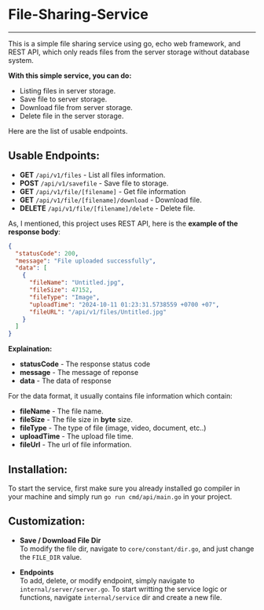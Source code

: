 # File-Sharing-Service

---

This is a simple file sharing service using go, echo web framework, and REST API, which only reads files from the server storage without database system.

**With this simple service, you can do:**

- Listing files in server storage.
- Save file to server storage.
- Download file from server storage.
- Delete file in the server storage.

Here are the list of usable endpoints.

## Usable Endpoints:

- **GET** `/api/v1/files` - List all files information.
- **POST** `/api/v1/savefile` - Save file to storage.
- **GET** `/api/v1/file/[filename]` - Get file information
- **GET** `/api/v1/file/[filename]/download` - Download file.
- **DELETE** `/api/v1/file/[filename]/delete` - Delete file.

As, I mentioned, this project uses REST API, here is the **example of the response body**:<br>

```json
{
  "statusCode": 200,
  "message": "File uploaded successfully",
  "data": [
    {
      "fileName": "Untitled.jpg",
      "fileSize": 47152,
      "fileType": "Image",
      "uploadTime": "2024-10-11 01:23:31.5738559 +0700 +07",
      "fileURL": "/api/v1/files/Untitled.jpg"
    }
  ]
}
```

**Explaination:**

- **statusCode** - The response status code
- **message** - The message of reponse
- **data** - The data of response

For the data format, it usually contains file information which contain:

- **fileName** - The file name.
- **fileSize** - The file size in **byte** size.
- **fileType** - The type of file (image, video, document, etc..)
- **uploadTime** - The upload file time.
- **fileUrl** - The url of file information.

## Installation:

To start the service,
first make sure you already installed go compiler in your machine and simply run `go run cmd/api/main.go` in your project.

## Customization:

- **Save / Download File Dir**<br>
  To modify the file dir, navigate to `core/constant/dir.go`, and just change the `FILE_DIR` value.

- **Endpoints**<br>
  To add, delete, or modify endpoint, simply navigate to `internal/server/server.go`. To start writting the service logic or functions, navigate `internal/service` dir and create a new file.
